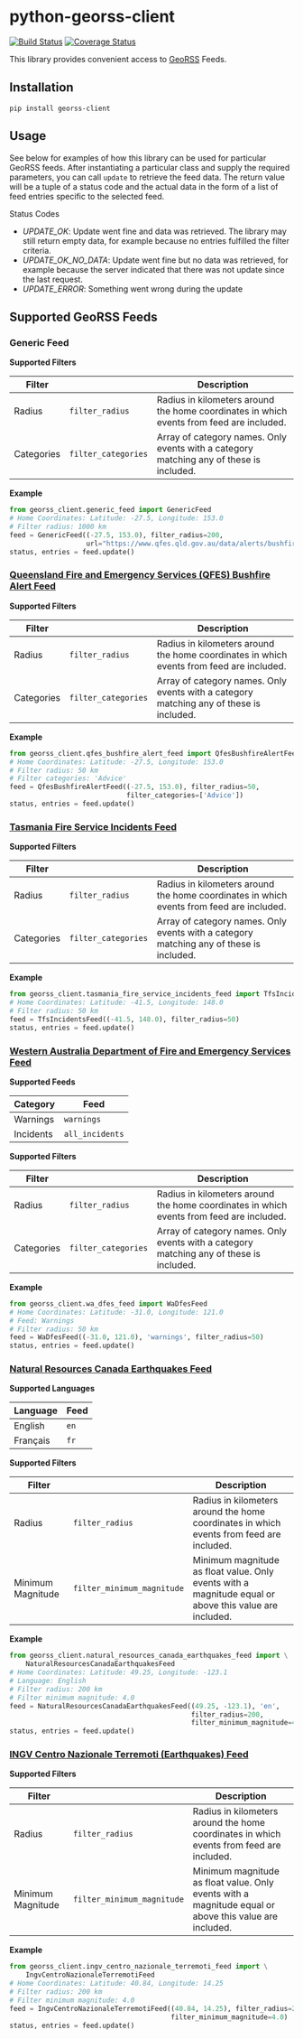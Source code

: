 # python-georss-client

[![Build Status](https://travis-ci.org/exxamalte/python-georss-client.svg)](https://travis-ci.org/exxamalte/python-georss-client)
[![Coverage Status](https://coveralls.io/repos/github/exxamalte/python-georss-client/badge.svg?branch=master)](https://coveralls.io/github/exxamalte/python-georss-client?branch=master)

This library provides convenient access to [GeoRSS](http://www.georss.org/) Feeds.


## Installation
`pip install georss-client`

## Usage
See below for examples of how this library can be used for particular GeoRSS feeds. After instantiating a particular class and supply the required parameters, you can call `update` to retrieve the feed data. The return value will be a tuple of a status code and the actual data in the form of a list of feed entries specific to the selected feed.

Status Codes
* _UPDATE_OK_: Update went fine and data was retrieved. The library may still return empty data, for example because no entries fulfilled the filter criteria.
* _UPDATE_OK_NO_DATA_: Update went fine but no data was retrieved, for example because the server indicated that there was not update since the last request.
* _UPDATE_ERROR_: Something went wrong during the update

## Supported GeoRSS Feeds

### Generic Feed

**Supported Filters**

| Filter |                         | Description |
|--------|-------------------------|-------------|
| Radius | `filter_radius`         | Radius in kilometers around the home coordinates in which events from feed are included. |
| Categories | `filter_categories` | Array of category names. Only events with a category matching any of these is included. |

**Example**
```python
from georss_client.generic_feed import GenericFeed
# Home Coordinates: Latitude: -27.5, Longitude: 153.0
# Filter radius: 1000 km
feed = GenericFeed((-27.5, 153.0), filter_radius=200, 
                   url="https://www.qfes.qld.gov.au/data/alerts/bushfireAlert.xml")
status, entries = feed.update()
```

### [Queensland Fire and Emergency Services (QFES) Bushfire Alert Feed](https://www.ruralfire.qld.gov.au/map/Pages/default.aspx)

**Supported Filters**

| Filter     |                     | Description |
|------------|---------------------|-------------|
| Radius     | `filter_radius`     | Radius in kilometers around the home coordinates in which events from feed are included. |
| Categories | `filter_categories` | Array of category names. Only events with a category matching any of these is included. |

**Example**
```python
from georss_client.qfes_bushfire_alert_feed import QfesBushfireAlertFeed
# Home Coordinates: Latitude: -27.5, Longitude: 153.0
# Filter radius: 50 km
# Filter categories: 'Advice'
feed = QfesBushfireAlertFeed((-27.5, 153.0), filter_radius=50, 
                             filter_categories=['Advice'])
status, entries = feed.update()
```

### [Tasmania Fire Service Incidents Feed](http://www.fire.tas.gov.au/Show?pageId=colCurrentBushfires)

**Supported Filters**

| Filter     |                     | Description |
|------------|---------------------|-------------|
| Radius     | `filter_radius`     | Radius in kilometers around the home coordinates in which events from feed are included. |
| Categories | `filter_categories` | Array of category names. Only events with a category matching any of these is included. |

**Example**
```python
from georss_client.tasmania_fire_service_incidents_feed import TfsIncidentsFeed
# Home Coordinates: Latitude: -41.5, Longitude: 148.0
# Filter radius: 50 km
feed = TfsIncidentsFeed((-41.5, 148.0), filter_radius=50)
status, entries = feed.update()
```

### [Western Australia Department of Fire and Emergency Services Feed](https://www.emergency.wa.gov.au/)

**Supported Feeds**

| Category  | Feed            |
|-----------|-----------------|
| Warnings  | `warnings`      |
| Incidents | `all_incidents` |

**Supported Filters**

| Filter     |                     | Description |
|------------|---------------------|-------------|
| Radius     | `filter_radius`     | Radius in kilometers around the home coordinates in which events from feed are included. |
| Categories | `filter_categories` | Array of category names. Only events with a category matching any of these is included. |

**Example**
```python
from georss_client.wa_dfes_feed import WaDfesFeed
# Home Coordinates: Latitude: -31.0, Longitude: 121.0
# Feed: Warnings
# Filter radius: 50 km
feed = WaDfesFeed((-31.0, 121.0), 'warnings', filter_radius=50)
status, entries = feed.update()
```

### [Natural Resources Canada Earthquakes Feed](http://www.earthquakescanada.nrcan.gc.ca/index-en.php)

**Supported Languages**

| Language | Feed |
|----------|------|
| English  | `en` |
| Français | `fr` |

**Supported Filters**

| Filter            |                            | Description |
|-------------------|----------------------------|-------------|
| Radius            | `filter_radius`            | Radius in kilometers around the home coordinates in which events from feed are included. |
| Minimum Magnitude | `filter_minimum_magnitude` | Minimum magnitude as float value. Only events with a magnitude equal or above this value are included. |

**Example**
```python
from georss_client.natural_resources_canada_earthquakes_feed import \
    NaturalResourcesCanadaEarthquakesFeed
# Home Coordinates: Latitude: 49.25, Longitude: -123.1
# Language: English
# Filter radius: 200 km
# Filter minimum magnitude: 4.0
feed = NaturalResourcesCanadaEarthquakesFeed((49.25, -123.1), 'en', 
                                             filter_radius=200,
                                             filter_minimum_magnitude=4.0)
status, entries = feed.update()
```

### [INGV Centro Nazionale Terremoti (Earthquakes) Feed](http://cnt.rm.ingv.it/)

**Supported Filters**

| Filter            |                            | Description |
|-------------------|----------------------------|-------------|
| Radius            | `filter_radius`            | Radius in kilometers around the home coordinates in which events from feed are included. |
| Minimum Magnitude | `filter_minimum_magnitude` | Minimum magnitude as float value. Only events with a magnitude equal or above this value are included. |

**Example**
```python
from georss_client.ingv_centro_nazionale_terremoti_feed import \
    IngvCentroNazionaleTerremotiFeed
# Home Coordinates: Latitude: 40.84, Longitude: 14.25
# Filter radius: 200 km
# Filter minimum magnitude: 4.0
feed = IngvCentroNazionaleTerremotiFeed((40.84, 14.25), filter_radius=200, 
                                        filter_minimum_magnitude=4.0)
status, entries = feed.update()
```
